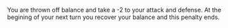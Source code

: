 You are thrown off balance and take a -2 to your attack and defense. At the begining of your next turn you recover your balance and this penalty ends.
